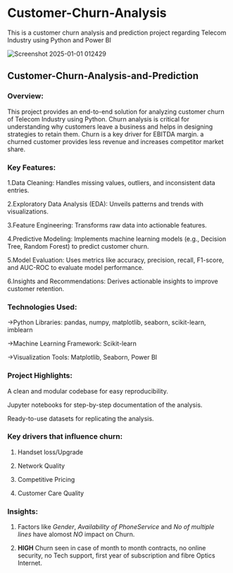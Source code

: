 # Customer-Churn-Analysis
This is a customer churn analysis and prediction project regarding Telecom Industry using Python and Power BI



![Screenshot 2025-01-01 012429](https://github.com/user-attachments/assets/d8c56a60-7d55-4a55-ace6-e0849f0321bd)

## Customer-Churn-Analysis-and-Prediction

### Overview:

This project provides an end-to-end solution for analyzing customer churn of Telecom Industry using Python. Churn analysis is critical for understanding why customers leave a business and helps in designing strategies to retain them.
Churn is a key driver for EBITDA margin. a churned customer provides less revenue and increases competitor market share.

### Key Features:

1.Data Cleaning: Handles missing values, outliers, and inconsistent data entries.

2.Exploratory Data Analysis (EDA): Unveils patterns and trends with visualizations.

3.Feature Engineering: Transforms raw data into actionable features.

4.Predictive Modeling: Implements machine learning models (e.g., Decision Tree, Random Forest) to predict customer churn.

5.Model Evaluation: Uses metrics like accuracy, precision, recall, F1-score, and AUC-ROC to evaluate model performance.

6.Insights and Recommendations: Derives actionable insights to improve customer retention.

### Technologies Used:

->Python Libraries: pandas, numpy, matplotlib, seaborn, scikit-learn, imblearn

->Machine Learning Framework: Scikit-learn

->Visualization Tools: Matplotlib, Seaborn, Power BI

### Project Highlights:

A clean and modular codebase for easy reproducibility.

Jupyter notebooks for step-by-step documentation of the analysis.

Ready-to-use datasets for replicating the analysis.

### Key drivers that influence churn:

1. Handset loss/Upgrade
   
2. Network Quality
   
3. Competitive Pricing
   
4. Customer Care Quality


###  Insights:

1. Factors like *Gender*, *Availability of PhoneService* and *No of multiple lines* have alomost *NO* impact on Churn.

2. **HIGH** Churn seen in case of  month to month contracts, no online security, no Tech support, first year of subscription and fibre Optics Internet.
